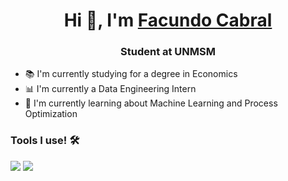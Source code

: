 <h1 align="center"> Hi 👋, I'm <a href="https://github.com/f4ckundocv">Facundo Cabral</a> </h1>
<h3 align="center"> Student at UNMSM </h3>

* 📚 I'm currently studying for a degree in Economics
* 📊 I'm currently a Data Engineering Intern
* 🌱 I'm currently learning about Machine Learning and Process Optimization 

<h3> Tools I use! 🛠️</h1>

![](https://img.shields.io/badge/python-3670A0?style=for-the-badge&logo=python&logoColor=ffdd54) ![](https://img.shields.io/badge/Jupyter-ffc920?style=for-the-badge&logo=jupyter&logoColor=000000)
<!--
**f4ckundocv/f4ckundocv** is a ✨ _special_ ✨ repository because its `README.md` (this file) appears on your GitHub profile.

Here are some ideas to get you started:

- 🔭 I’m currently working on ...
- 🌱 I’m currently learning ...
- 👯 I’m looking to collaborate on ...
- 🤔 I’m looking for help with ...
- 💬 Ask me about ...
- 📫 How to reach me: ...
- 😄 Pronouns: ...
- ⚡ Fun fact: ...
-->
